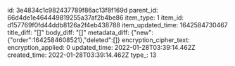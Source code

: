 id: 3e4834c1c982437789f86ac13f8f169d
parent_id: 66d4de1e464449819255a37af2b4be86
item_type: 1
item_id: d157769f0fd44ddb8126a2f4eb438788
item_updated_time: 1642584730467
title_diff: "[]"
body_diff: "[]"
metadata_diff: {"new":{"order":1642584608521},"deleted":[]}
encryption_cipher_text: 
encryption_applied: 0
updated_time: 2022-01-28T03:39:14.462Z
created_time: 2022-01-28T03:39:14.462Z
type_: 13